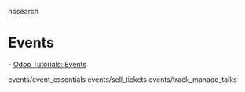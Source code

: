 nosearch  

# Events

<div class="seealso">

\- [Odoo Tutorials: Events](https://www.odoo.com/slides/surveys-63)

</div>

<div class="toctree">

events/event_essentials events/sell_tickets events/track_manage_talks

</div>
